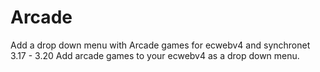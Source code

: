 # Arcade
Add a drop down menu with Arcade games for ecwebv4 and synchronet 3.17 - 3.20
Add arcade games to your ecwebv4 as a drop down menu.
